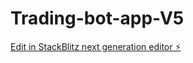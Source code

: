 # Trading-bot-app-V5

[Edit in StackBlitz next generation editor ⚡️](https://stackblitz.com/~/github.com/CRT-AUTO/Trading-bot-app-V5)